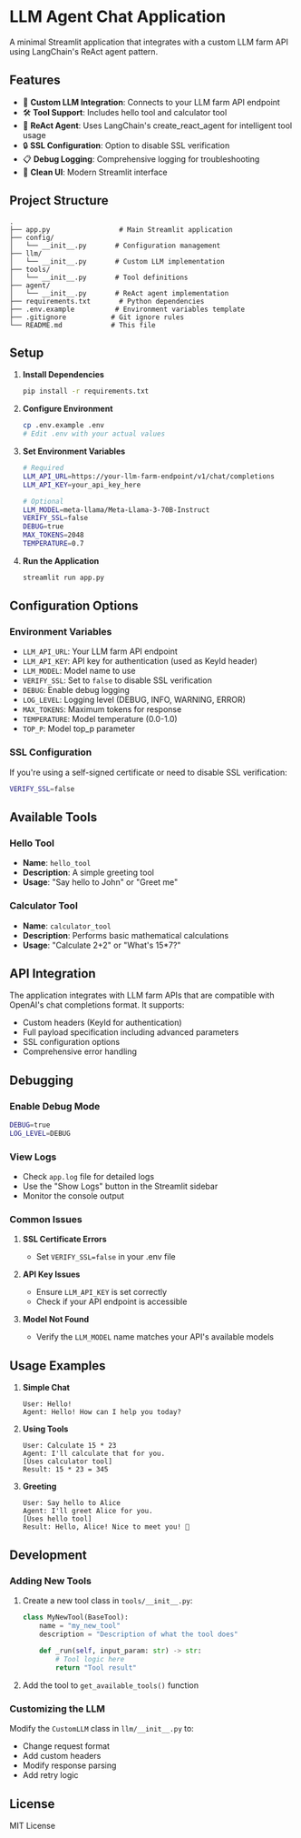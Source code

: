 # LLM Agent Chat Application

A minimal Streamlit application that integrates with a custom LLM farm API using LangChain's ReAct agent pattern.

## Features

- 🤖 **Custom LLM Integration**: Connects to your LLM farm API endpoint
- 🛠️ **Tool Support**: Includes hello tool and calculator tool
- 🔧 **ReAct Agent**: Uses LangChain's create_react_agent for intelligent tool usage
- 🔒 **SSL Configuration**: Option to disable SSL verification
- 📋 **Debug Logging**: Comprehensive logging for troubleshooting
- 🎨 **Clean UI**: Modern Streamlit interface

## Project Structure

```
.
├── app.py                 # Main Streamlit application
├── config/
│   └── __init__.py       # Configuration management
├── llm/
│   └── __init__.py       # Custom LLM implementation
├── tools/
│   └── __init__.py       # Tool definitions
├── agent/
│   └── __init__.py       # ReAct agent implementation
├── requirements.txt       # Python dependencies
├── .env.example          # Environment variables template
├── .gitignore           # Git ignore rules
└── README.md            # This file
```

## Setup

1. **Install Dependencies**
   ```bash
   pip install -r requirements.txt
   ```

2. **Configure Environment**
   ```bash
   cp .env.example .env
   # Edit .env with your actual values
   ```

3. **Set Environment Variables**
   ```bash
   # Required
   LLM_API_URL=https://your-llm-farm-endpoint/v1/chat/completions
   LLM_API_KEY=your_api_key_here
   
   # Optional
   LLM_MODEL=meta-llama/Meta-Llama-3-70B-Instruct
   VERIFY_SSL=false
   DEBUG=true
   MAX_TOKENS=2048
   TEMPERATURE=0.7
   ```

4. **Run the Application**
   ```bash
   streamlit run app.py
   ```

## Configuration Options

### Environment Variables

- `LLM_API_URL`: Your LLM farm API endpoint
- `LLM_API_KEY`: API key for authentication (used as KeyId header)
- `LLM_MODEL`: Model name to use
- `VERIFY_SSL`: Set to `false` to disable SSL verification
- `DEBUG`: Enable debug logging
- `LOG_LEVEL`: Logging level (DEBUG, INFO, WARNING, ERROR)
- `MAX_TOKENS`: Maximum tokens for response
- `TEMPERATURE`: Model temperature (0.0-1.0)
- `TOP_P`: Model top_p parameter

### SSL Configuration

If you're using a self-signed certificate or need to disable SSL verification:

```bash
VERIFY_SSL=false
```

## Available Tools

### Hello Tool
- **Name**: `hello_tool`
- **Description**: A simple greeting tool
- **Usage**: "Say hello to John" or "Greet me"

### Calculator Tool
- **Name**: `calculator_tool`
- **Description**: Performs basic mathematical calculations
- **Usage**: "Calculate 2+2" or "What's 15*7?"

## API Integration

The application integrates with LLM farm APIs that are compatible with OpenAI's chat completions format. It supports:

- Custom headers (KeyId for authentication)
- Full payload specification including advanced parameters
- SSL configuration options
- Comprehensive error handling

## Debugging

### Enable Debug Mode
```bash
DEBUG=true
LOG_LEVEL=DEBUG
```

### View Logs
- Check `app.log` file for detailed logs
- Use the "Show Logs" button in the Streamlit sidebar
- Monitor the console output

### Common Issues

1. **SSL Certificate Errors**
   - Set `VERIFY_SSL=false` in your .env file

2. **API Key Issues**
   - Ensure `LLM_API_KEY` is set correctly
   - Check if your API endpoint is accessible

3. **Model Not Found**
   - Verify the `LLM_MODEL` name matches your API's available models

## Usage Examples

1. **Simple Chat**
   ```
   User: Hello!
   Agent: Hello! How can I help you today?
   ```

2. **Using Tools**
   ```
   User: Calculate 15 * 23
   Agent: I'll calculate that for you.
   [Uses calculator tool]
   Result: 15 * 23 = 345
   ```

3. **Greeting**
   ```
   User: Say hello to Alice
   Agent: I'll greet Alice for you.
   [Uses hello tool]
   Result: Hello, Alice! Nice to meet you! 👋
   ```

## Development

### Adding New Tools

1. Create a new tool class in `tools/__init__.py`:
   ```python
   class MyNewTool(BaseTool):
       name = "my_new_tool"
       description = "Description of what the tool does"
       
       def _run(self, input_param: str) -> str:
           # Tool logic here
           return "Tool result"
   ```

2. Add the tool to `get_available_tools()` function

### Customizing the LLM

Modify the `CustomLLM` class in `llm/__init__.py` to:
- Change request format
- Add custom headers
- Modify response parsing
- Add retry logic

## License

MIT License
